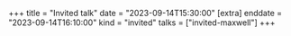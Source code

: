 +++
title = "Invited talk"
date = "2023-09-14T15:30:00"
[extra]
enddate = "2023-09-14T16:10:00"
kind = "invited"
talks = ["invited-maxwell"]
+++
